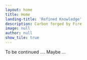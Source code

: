 ```yaml
---
layout: home
title: Home
landing-title: 'Refined Knowledge'
description: Carbon forged by Fire
image: null
author: null
show_tile: true
---
```


To be continued .... Maybe ...
